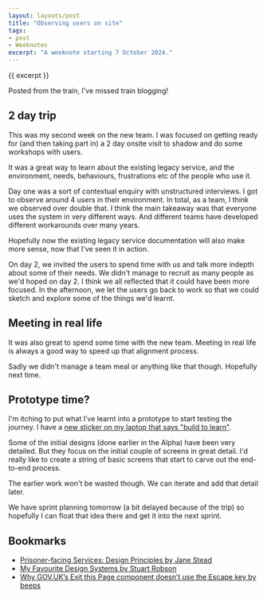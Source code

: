 ```yaml
---
layout: layouts/post
title: "Observing users on site"
tags:
- post
- Weeknotes
excerpt: "A weeknote starting 7 October 2024."
--- 
```


{{ excerpt }}

Posted from the train, I've missed train blogging!

## 2 day trip

This was my second week on the new team. I was focused on getting ready for (and then taking part in) a 2 day onsite visit to shadow and do some workshops with users.

It was a great way to learn about the existing legacy service, and the environment, needs, behaviours, frustrations etc of the people who use it.

Day one was a sort of contextual enquiry with unstructured interviews. I got to observe around 4 users in their environment. In total, as a team, I think we observed over double that. I think the main takeaway was that everyone uses the system in very different ways. And different teams have developed different workarounds over many years.

Hopefully now the existing legacy service documentation will also make more sense, now that I've seen it in action.

On day 2, we invited the users to spend time with us and talk more indepth about some of their needs. We didn't manage to recruit as many people as we'd hoped on day 2. I think we all reflected that it could have been more focused. In the afternoon, we let the users go back to work so that we could sketch and explore some of the things we'd learnt.

## Meeting in real life

It was also great to spend some time with the new team. Meeting in real life is always a good way to speed up that alignment process.

Sadly we didn't manage a team meal or anything like that though. Hopefully next time.

## Prototype time?

I'm itching to put what I’ve learnt into a prototype to start testing the journey. I have a [new sticker on my laptop that says "build to learn"](https://www.etsy.com/uk/listing/1761874357/a6-service-design-sticker-sheet).

Some of the initial designs (done earlier in the Alpha) have been very detailed. But they focus on the initial couple of screens in great detail. I'd really like to create a string of basic screens that start to carve out the end-to-end process.

The earlier work won't be wasted though. We can iterate and add that detail later.

We have sprint planning tomorrow (a bit delayed because of the trip) so hopefully I can float that idea there and get it into the next sprint.

## Bookmarks

- [Prisoner-facing Services: Design Principles by Jane Stead](https://mojdigital.blog.gov.uk/2024/10/04/prisoner-facing-services-design-principles/)
- [My Favourite Design Systems by Stuart Robson](https://alwaystwisted.com/articles/my-favourite-design-systems.html)
- [Why GOV.UK’s Exit this Page component doesn’t use the Escape key by beeps](https://beeps.website/blog/2024-10-09-why-govuk-exit-this-page-doesnt-use-escape/)